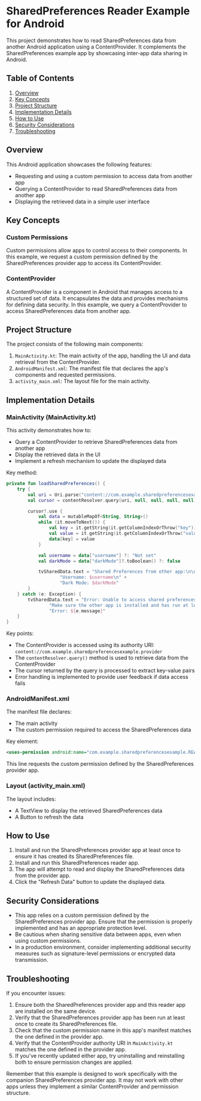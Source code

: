# SharedPreferences Reader Example for Android

This project demonstrates how to read SharedPreferences data from another Android application using a ContentProvider. It complements the SharedPreferences example app by showcasing inter-app data sharing in Android.

## Table of Contents

1. [Overview](#overview)
2. [Key Concepts](#key-concepts)
3. [Project Structure](#project-structure)
4. [Implementation Details](#implementation-details)
5. [How to Use](#how-to-use)
6. [Security Considerations](#security-considerations)
7. [Troubleshooting](#troubleshooting)

## Overview

This Android application showcases the following features:
- Requesting and using a custom permission to access data from another app
- Querying a ContentProvider to read SharedPreferences data from another app
- Displaying the retrieved data in a simple user interface

## Key Concepts

### Custom Permissions

Custom permissions allow apps to control access to their components. In this example, we request a custom permission defined by the SharedPreferences provider app to access its ContentProvider.

### ContentProvider

A ContentProvider is a component in Android that manages access to a structured set of data. It encapsulates the data and provides mechanisms for defining data security. In this example, we query a ContentProvider to access SharedPreferences data from another app.

## Project Structure

The project consists of the following main components:

1. `MainActivity.kt`: The main activity of the app, handling the UI and data retrieval from the ContentProvider.
2. `AndroidManifest.xml`: The manifest file that declares the app's components and requested permissions.
3. `activity_main.xml`: The layout file for the main activity.

## Implementation Details

### MainActivity (MainActivity.kt)

This activity demonstrates how to:
- Query a ContentProvider to retrieve SharedPreferences data from another app
- Display the retrieved data in the UI
- Implement a refresh mechanism to update the displayed data

Key method:
```kotlin
private fun loadSharedPreferences() {
    try {
        val uri = Uri.parse("content://com.example.sharedpreferencesexample.provider")
        val cursor = contentResolver.query(uri, null, null, null, null)

        cursor?.use {
            val data = mutableMapOf<String, String>()
            while (it.moveToNext()) {
                val key = it.getString(it.getColumnIndexOrThrow("key"))
                val value = it.getString(it.getColumnIndexOrThrow("value"))
                data[key] = value
            }

            val username = data["username"] ?: "Not set"
            val darkMode = data["darkMode"]?.toBoolean() ?: false

            tvSharedData.text = "Shared Preferences from other app:\n\n" +
                    "Username: $username\n" +
                    "Dark Mode: $darkMode"
        }
    } catch (e: Exception) {
        tvSharedData.text = "Error: Unable to access shared preferences from other app.\n" +
                "Make sure the other app is installed and has run at least once.\n" +
                "Error: ${e.message}"
    }
}
```

Key points:
- The ContentProvider is accessed using its authority URI: `content://com.example.sharedpreferencesexample.provider`
- The `contentResolver.query()` method is used to retrieve data from the ContentProvider
- The cursor returned by the query is processed to extract key-value pairs
- Error handling is implemented to provide user feedback if data access fails

### AndroidManifest.xml

The manifest file declares:
- The main activity
- The custom permission required to access the SharedPreferences data

Key element:
```xml
<uses-permission android:name="com.example.sharedpreferencesexample.READ_PREFERENCES" />
```

This line requests the custom permission defined by the SharedPreferences provider app.

### Layout (activity_main.xml)

The layout includes:
- A TextView to display the retrieved SharedPreferences data
- A Button to refresh the data

## How to Use

1. Install and run the SharedPreferences provider app at least once to ensure it has created its SharedPreferences file.
2. Install and run this SharedPreferences reader app.
3. The app will attempt to read and display the SharedPreferences data from the provider app.
4. Click the "Refresh Data" button to update the displayed data.

## Security Considerations

- This app relies on a custom permission defined by the SharedPreferences provider app. Ensure that the permission is properly implemented and has an appropriate protection level.
- Be cautious when sharing sensitive data between apps, even when using custom permissions.
- In a production environment, consider implementing additional security measures such as signature-level permissions or encrypted data transmission.

## Troubleshooting

If you encounter issues:

1. Ensure both the SharedPreferences provider app and this reader app are installed on the same device.
2. Verify that the SharedPreferences provider app has been run at least once to create its SharedPreferences file.
3. Check that the custom permission name in this app's manifest matches the one defined in the provider app.
4. Verify that the ContentProvider authority URI in `MainActivity.kt` matches the one defined in the provider app.
5. If you've recently updated either app, try uninstalling and reinstalling both to ensure permission changes are applied.

Remember that this example is designed to work specifically with the companion SharedPreferences provider app. It may not work with other apps unless they implement a similar ContentProvider and permission structure.
